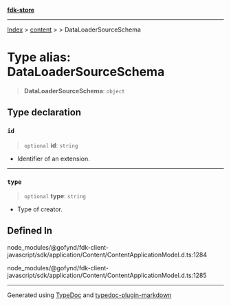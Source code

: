 [**fdk-store**](../../../README.md)
***

[Index](../../../API.md) > [content](../../README.md) > [<internal>](../README.md) > DataLoaderSourceSchema

# Type alias: DataLoaderSourceSchema

> **DataLoaderSourceSchema**: `object`

## Type declaration

### `id`

> `optional` **id**: `string`

- Identifier of an extension.

***

### `type`

> `optional` **type**: `string`

- Type of creator.

## Defined In

node\_modules/@gofynd/fdk-client-javascript/sdk/application/Content/ContentApplicationModel.d.ts:1284

node\_modules/@gofynd/fdk-client-javascript/sdk/application/Content/ContentApplicationModel.d.ts:1285

***
Generated using [TypeDoc](https://typedoc.org/) and [typedoc-plugin-markdown](https://www.npmjs.com/package/typedoc-plugin-markdown)
